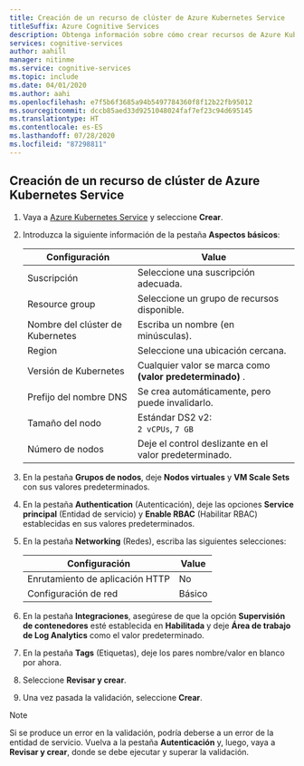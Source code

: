 ```yaml
---
title: Creación de un recurso de clúster de Azure Kubernetes Service
titleSuffix: Azure Cognitive Services
description: Obtenga información sobre cómo crear recursos de Azure Kubernetes (AKS).
services: cognitive-services
author: aahill
manager: nitinme
ms.service: cognitive-services
ms.topic: include
ms.date: 04/01/2020
ms.author: aahi
ms.openlocfilehash: e7f5b6f3685a94b5497784360f8f12b22fb95012
ms.sourcegitcommit: dccb85aed33d9251048024faf7ef23c94d695145
ms.translationtype: HT
ms.contentlocale: es-ES
ms.lasthandoff: 07/28/2020
ms.locfileid: "87298811"
---
```

## <a name="create-an-azure-kubernetes-service-cluster-resource"></a>Creación de un recurso de clúster de Azure Kubernetes Service

1. Vaya a [Azure Kubernetes Service](https://ms.portal.azure.com/#create/microsoft.aks) y seleccione **Crear**.

1. Introduzca la siguiente información de la pestaña **Aspectos básicos**:

    |Configuración|Value|
    |--|--|
    |Suscripción|Seleccione una suscripción adecuada.|
    |Resource group|Seleccione un grupo de recursos disponible.|
    |Nombre del clúster de Kubernetes|Escriba un nombre (en minúsculas).|
    |Region|Seleccione una ubicación cercana.|
    |Versión de Kubernetes|Cualquier valor se marca como **(valor predeterminado)** .|
    |Prefijo del nombre DNS|Se crea automáticamente, pero puede invalidarlo.|
    |Tamaño del nodo|Estándar DS2 v2:<br>`2 vCPUs`, `7 GB`|
    |Número de nodos|Deje el control deslizante en el valor predeterminado.|

1. En la pestaña **Grupos de nodos**, deje **Nodos virtuales** y **VM Scale Sets** con sus valores predeterminados.
1. En la pestaña **Authentication** (Autenticación), deje las opciones **Service principal** (Entidad de servicio) y **Enable RBAC** (Habilitar RBAC) establecidas en sus valores predeterminados.
1. En la pestaña **Networking** (Redes), escriba las siguientes selecciones:

    |Configuración|Value|
    |--|--|
    |Enrutamiento de aplicación HTTP|No|
    |Configuración de red|Básico|

1. En la pestaña **Integraciones**, asegúrese de que la opción **Supervisión de contenedores** esté establecida en **Habilitada** y deje **Área de trabajo de Log Analytics** como el valor predeterminado.
1. En la pestaña **Tags** (Etiquetas), deje los pares nombre/valor en blanco por ahora.
1. Seleccione **Revisar y crear**.
1. Una vez pasada la validación, seleccione **Crear**.

> [!NOTE]
> Si se produce un error en la validación, podría deberse a un error de la entidad de servicio. Vuelva a la pestaña **Autenticación** y, luego, vaya a **Revisar y crear**, donde se debe ejecutar y superar la validación.
